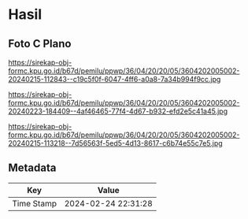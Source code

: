# Hasil

## Foto C Plano

https://sirekap-obj-formc.kpu.go.id/b67d/pemilu/ppwp/36/04/20/20/05/3604202005002-20240215-112843--c19c5f0f-6047-4ff6-a0a8-7a34b994f9cc.jpg

https://sirekap-obj-formc.kpu.go.id/b67d/pemilu/ppwp/36/04/20/20/05/3604202005002-20240223-184409--4af46465-77f4-4d67-b932-efd2e5c41a45.jpg

https://sirekap-obj-formc.kpu.go.id/b67d/pemilu/ppwp/36/04/20/20/05/3604202005002-20240215-113218--7d56563f-5ed5-4d13-8617-c6b74e55c7e5.jpg


## Metadata

| Key        | Value               |
| ---------- | ------------------- |
| Time Stamp | 2024-02-24 22:31:28 |



